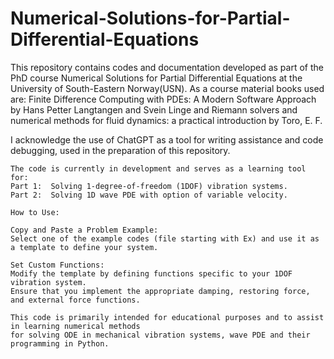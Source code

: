 # Numerical-Solutions-for-Partial-Differential-Equations

This repository contains codes and documentation developed as part of the PhD course Numerical Solutions for Partial Differential Equations at the University of South-Eastern Norway(USN). 
As a course material books used are: Finite Difference Computing with PDEs: A Modern Software Approach by Hans Petter Langtangen and Svein Linge and 
Riemann solvers and numerical methods for fluid dynamics: a practical introduction by Toro, E. F.

I acknowledge the use of ChatGPT as a tool for writing assistance and code debugging, used in the preparation of this repository.

    


    The code is currently in development and serves as a learning tool for:
    Part 1:  Solving 1-degree-of-freedom (1DOF) vibration systems.
    Part 2:  Solving 1D wave PDE with option of variable velocity.
    
    How to Use:
    
    Copy and Paste a Problem Example:
    Select one of the example codes (file starting with Ex) and use it as a template to define your system.
    
    Set Custom Functions:
    Modify the template by defining functions specific to your 1DOF vibration system. 
    Ensure that you implement the appropriate damping, restoring force, and external force functions.
    
    This code is primarily intended for educational purposes and to assist in learning numerical methods 
    for solving ODE in mechanical vibration systems, wave PDE and their programming in Python.

